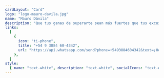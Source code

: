 ```yaml
---
cardLayout: "Card"
logo: "logo-mauro-davila.jpg"
name: "Mauro Dávila"
description: "Que tus ganas de superarte sean más fuertes que tus excusas"
links:
  [
    {
      icon: "ti-phone",
      title: "+54 9 3884 60-4342",
      url: "https://api.whatsapp.com/send?phone=+5493884604342&text=¡Hola!, vi tu contacto a través de tu tarjeta personal",
    },
  ]
style:
  { name: "text-white", description: "text-white", socialIcons: "text-white" }
---
```

